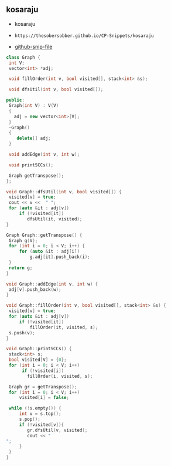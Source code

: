 
## kosaraju

- kosaraju
- ```
  https://thesobersobber.github.io/CP-Snippets/kosaraju
  ```
- [github-snip-file](https://github.com/theSoberSobber/CP-Snippets/blob/main/snippets.json#L1673)

```cpp
class Graph {
 int V;
 vector<int> *adj;

 void fillOrder(int v, bool visited[], stack<int> &s);

 void dfsUtil(int v, bool visited[]);

public:
 Graph(int V) : V(V)
 {
   adj = new vector<int>[V];
 }
 ~Graph()
 {
    delete[] adj;
 }

 void addEdge(int v, int w);

 void printSCCs();

 Graph getTranspose();
};

void Graph::dfsUtil(int v, bool visited[]) {
 visited[v] = true;
 cout << v <<  " ";
 for (auto &it : adj[v])
     if (!visited[it])
        dfsUtil(it, visited);
}

Graph Graph::getTranspose() {
 Graph g(V);
 for (int i = 0; i < V; i++) {
     for (auto &it : adj[i])
         g.adj[it].push_back(i);
 }
 return g;
}

void Graph::addEdge(int v, int w) {
 adj[v].push_back(w);
}

void Graph::fillOrder(int v, bool visited[], stack<int> &s) {
 visited[v] = true;
 for (auto &it : adj[v])
     if (!visited[it])
         fillOrder(it, visited, s);
 s.push(v);
}

void Graph::printSCCs() {
 stack<int> s;
 bool visited[V] = {0};
 for (int i = 0; i < V; i++)
      if (!visited[i])
        fillOrder(i, visited, s);

 Graph gr = getTranspose();
 for (int i = 0; i < V; i++)
     visited[i] = false;

 while (!s.empty()) {
     int v = s.top();
     s.pop();
     if (!visited[v]){
        gr.dfsUtil(v, visited);
        cout << "
";
     }
 }
}
```
